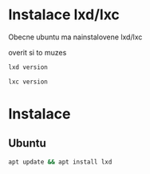 # Instalace lxd/lxc

Obecne ubuntu ma nainstalovene lxd/lxc

overit si to muzes

```bash
lxd version
```

```bash
lxc version
```
# Instalace
## Ubuntu

``` bash
apt update && apt install lxd
```